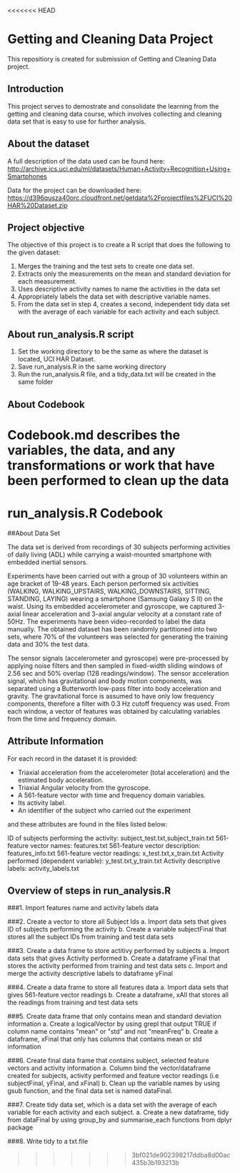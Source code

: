 <<<<<<< HEAD
# Getting and Cleaning Data Project

This repositiory is created for submission of Getting and Cleaning Data project.

## Introduction
This project serves to demostrate and consolidate the learning from the getting and cleaning data course, which involves collecting and cleaning data set that is easy to use for further analysis. 

## About the dataset
A full description of the data used can be found here: http://archive.ics.uci.edu/ml/datasets/Human+Activity+Recognition+Using+Smartphones 

Data for the project can be downloaded here:
https://d396qusza40orc.cloudfront.net/getdata%2Fprojectfiles%2FUCI%20HAR%20Dataset.zip 

## Project objective
The objective of this project is to create a R script that does the following to the given dataset:

1. Merges the training and the test sets to create one data set.
2. Extracts only the measurements on the mean and standard deviation for each measurement. 
3. Uses descriptive activity names to name the activities in the data set
4. Appropriately labels the data set with descriptive variable names. 
5. From the data set in step 4, creates a second, independent tidy data set with the average of each variable for each activity and each subject.

## About run_analysis.R script
1. Set the working directory to be the same as where the dataset is located, UCI HAR Dataset. 
2. Save run_analysis.R in the same working directory
3. Run the run_analysis.R file, and a tidy_data.txt will be created in the same folder

## About Codebook
Codebook.md describes the variables, the data, and any transformations or work that have been performed to clean up the data
=======
# run_analysis.R Codebook

##About Data Set 

The data set is derived from recordings of 30 subjects performing activities of daily living (ADL) while carrying a waist-mounted smartphone with embedded inertial sensors.

Experiments have been carried out with a group of 30 volunteers within an age bracket of 19-48 years. Each person performed six activities (WALKING, WALKING_UPSTAIRS, WALKING_DOWNSTAIRS, SITTING, STANDING, LAYING) wearing a smartphone (Samsung Galaxy S II) on the waist. Using its embedded accelerometer and gyroscope, we captured 3-axial linear acceleration and 3-axial angular velocity at a constant rate of 50Hz. The experiments have been video-recorded to label the data manually. The obtained dataset has been randomly partitioned into two sets, where 70% of the volunteers was selected for generating the training data and 30% the test data. 

The sensor signals (accelerometer and gyroscope) were pre-processed by applying noise filters and then sampled in fixed-width sliding windows of 2.56 sec and 50% overlap (128 readings/window). The sensor acceleration signal, which has gravitational and body motion components, was separated using a Butterworth low-pass filter into body acceleration and gravity. The gravitational force is assumed to have only low frequency components, therefore a filter with 0.3 Hz cutoff frequency was used. From each window, a vector of features was obtained by calculating variables from the time and frequency domain.

## Attribute Information

For each record in the dataset it is provided: 
- Triaxial acceleration from the accelerometer (total acceleration) and the estimated body acceleration. 
- Triaxial Angular velocity from the gyroscope. 
- A 561-feature vector with time and frequency domain variables. 
- Its activity label. 
- An identifier of the subject who carried out the experiment

and these attributes are found in the files listed below:

ID of subjects performing the activity: subject_test.txt,subject_train.txt
561-feature vector names: features.txt
561-feature vector description: features_info.txt
561-feature vector readings: x_test.txt,x_train.txt
Activity performed (dependent variable): y_test.txt,y_train.txt
Activity descriptive labels: activity_labels.txt

## Overview of steps in run_analysis.R

###1. Import features name and activity labels data

###2. Create a vector to store all Subject Ids
a. Import data sets that gives ID of subjects performing the activity
b. Create a variable subjectFinal that stores all the subject IDs from training and test data sets

###3. Create a data frame to store actitivy performed by subjects
a. Import data sets that gives Activity performed
b. Create a dataframe yFinal that stores the activity performed from training and test data sets
c. Import and merge the activity descriptive labels to dataframe yFinal

###4. Create a data frame to store all features data
a. Import data sets that gives 561-feature vector readings
b. Create a dataframe, xAll that stores all the readings from training and test data sets

###5. Create data frame that only contains mean and standard deviation information
a. Create a logicalVector by using grepl that output TRUE if column name contains "mean" or "std" and not "meanFreq"
b. Create a dataframe, xFinal that only has columns that contains mean or std information

###6. Create final data frame that contains subject, selected feature vectors and activity information
a. Column bind the vector/dataframe created for subjects, activity performed and feature vector readings (i.e subjectFinal, yFinal, and xFinal)
b. Clean up the variable names by using gsub function, and the final data set is named dataFinal.

###7. Create tidy data set, which is a data set with the average of each variable for each activity and each subject.
a. Create a new dataframe, tidy from dataFinal by using group_by and summarise_each functions from dplyr package

###8. Write tidy to a txt.file


>>>>>>> 3bf021de902398217ddba8d00ac435b3b193213b
